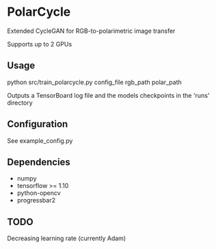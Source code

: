 # PolarCycle
Extended CycleGAN for RGB-to-polarimetric image transfer

Supports up to 2 GPUs

## Usage 
python src/train_polarcycle.py config_file rgb_path polar_path

Outputs a TensorBoard log file and the models checkpoints in the 'runs' directory 

## Configuration
See example_config.py

## Dependencies
- numpy
- tensorflow >= 1.10
- python-opencv
- progressbar2

## TODO
Decreasing learning rate (currently Adam)
